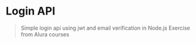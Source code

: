# Login API
> Simple login api using jwt and email verification in Node.js
> Exercise from Alura courses